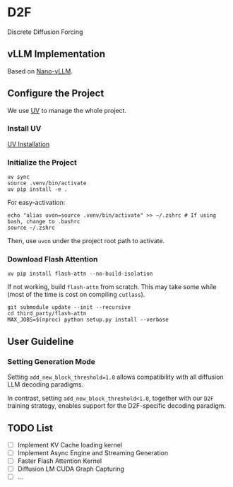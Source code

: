 # D2F
Discrete Diffusion Forcing

## vLLM Implementation

Based on [Nano-vLLM](https://github.com/GeeeekExplorer/nano-vllm).

## Configure the Project

We use [UV](https://github.com/astral-sh/uv) to manage the whole project. 

### Install UV

[UV Installation](https://docs.astral.sh/uv/getting-started/installation/)

### Initialize the Project

```shell
uv sync
source .venv/bin/activate
uv pip install -e .
```

For easy-activation:

```shell
echo "alias uvon=source .venv/bin/activate" >> ~/.zshrc # If using bash, change to .bashrc
source ~/.zshrc
```

Then, use `uvon` under the project root path to activate.

### Download Flash Attention

```shell
uv pip install flash-attn --no-build-isolation
```

If not working, build `flash-attn` from scratch. This may take some while (most of the time is cost on compiling `cutlass`).

```shell
git submodule update --init --recursive
cd third_party/flash-attn
MAX_JOBS=$(nproc) python setup.py install --verbose
```

## User Guideline

### Setting Generation Mode

Setting `add_new_block_threshold=1.0` allows compatibility with all diffusion LLM decoding paradigms.

In contrast, setting `add_new_block_threshold<1.0`, together with our `D2F` training strategy, enables support for the D2F-specific decoding paradigm.

## TODO List

- [ ] Implement KV Cache loading kernel
- [ ] Implement Async Engine and Streaming Generation
- [ ] Faster Flash Attention Kernel
- [ ] Diffusion LM CUDA Graph Capturing
- [ ] ...